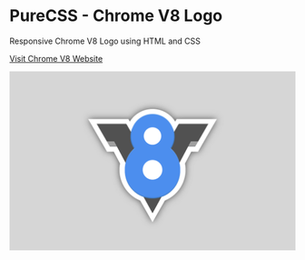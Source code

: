 # PureCSS - Chrome V8 Logo
Responsive Chrome V8 Logo using HTML and CSS

[Visit Chrome V8 Website](https://v8.dev)

<div align="center">
   <img src="screenshot.png" width="800" />
</div
